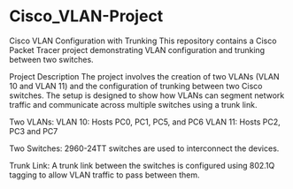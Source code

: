 # Cisco_VLAN-Project
Cisco VLAN Configuration with Trunking
This repository contains a Cisco Packet Tracer project demonstrating VLAN configuration and trunking between two switches.

Project Description
The project involves the creation of two VLANs (VLAN 10 and VLAN 11) and the configuration of trunking between two Cisco switches. The setup is designed to show how VLANs can segment network traffic and communicate across multiple switches using a trunk link.

Two VLANs:
VLAN 10: Hosts PC0, PC1, PC5, and PC6
VLAN 11: Hosts PC2, PC3 and PC7

Two Switches:
2960-24TT switches are used to interconnect the devices.

Trunk Link:
A trunk link between the switches is configured using 802.1Q tagging to allow VLAN traffic to pass between them.

